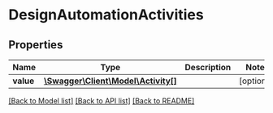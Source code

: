 # DesignAutomationActivities

## Properties
Name | Type | Description | Notes
------------ | ------------- | ------------- | -------------
**value** | [**\Swagger\Client\Model\Activity[]**](Activity.md) |  | [optional] 

[[Back to Model list]](../README.md#documentation-for-models) [[Back to API list]](../README.md#documentation-for-api-endpoints) [[Back to README]](../README.md)


